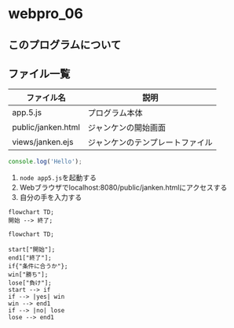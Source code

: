 # webpro_06

## このプログラムについて

## ファイル一覧

ファイル名 | 説明
-|-
app.5.js | プログラム本体
public/janken.html | ジャンケンの開始画面
views/janken.ejs | ジャンケンのテンプレートファイル


```javascript
console.log('Hello');
```

1. ```node app5.js```を起動する
1. Webブラウザでlocalhost:8080/public/janken.htmlにアクセスする
1. 自分の手を入力する

```mermaid
flowchart TD;
開始 --> 終了;
```

```mermaid
flowchart TD;

start["開始"];
end1["終了"];
if{"条件に合うか"};
win["勝ち"];
lose["負け"];
start --> if
if --> |yes| win
win --> end1
if --> |no| lose
lose --> end1
```